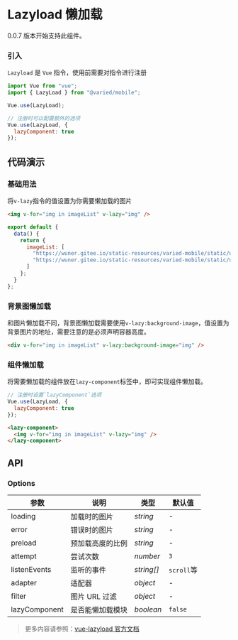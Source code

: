 # Lazyload 懒加载

0.0.7 版本开始支持此组件。

### 引入

`Lazyload` 是 `Vue` 指令，使用前需要对指令进行注册

```js
import Vue from "vue";
import { LazyLoad } from "@varied/mobile";

Vue.use(LazyLoad);

// 注册时可以配置额外的选项
Vue.use(LazyLoad, {
  lazyComponent: true
});
```

## 代码演示

### 基础用法

将`v-lazy`指令的值设置为你需要懒加载的图片

```html
<img v-for="img in imageList" v-lazy="img" />
```

```js
export default {
  data() {
    return {
      imageList: [
        "https://wuner.gitee.io/static-resources/varied-mobile/static/universe.jpg",
        "https://wuner.gitee.io/static-resources/varied-mobile/static/universe-1.jpg"
      ]
    };
  }
};
```

### 背景图懒加载

和图片懒加载不同，背景图懒加载需要使用`v-lazy:background-image`，值设置为背景图片的地址，需要注意的是必须声明容器高度。

```html
<div v-for="img in imageList" v-lazy:background-image="img" />
```

### 组件懒加载

将需要懒加载的组件放在`lazy-component`标签中，即可实现组件懒加载。

```js
// 注册时设置`lazyComponent`选项
Vue.use(LazyLoad, {
  lazyComponent: true
});
```

```html
<lazy-component>
  <img v-for="img in imageList" v-lazy="img" />
</lazy-component>
```

## API

### Options

| 参数          | 说明             | 类型       | 默认值     |
| ------------- | ---------------- | ---------- | ---------- |
| loading       | 加载时的图片     | _string_   | -          |
| error         | 错误时的图片     | _string_   | -          |
| preload       | 预加载高度的比例 | _string_   | -          |
| attempt       | 尝试次数         | _number_   | `3`        |
| listenEvents  | 监听的事件       | _string[]_ | `scroll`等 |
| adapter       | 适配器           | _object_   | -          |
| filter        | 图片 URL 过滤    | _object_   | -          |
| lazyComponent | 是否能懒加载模块 | _boolean_  | `false`    |

> 更多内容请参照：[vue-lazyload 官方文档](https://github.com/hilongjw/vue-lazyload)
